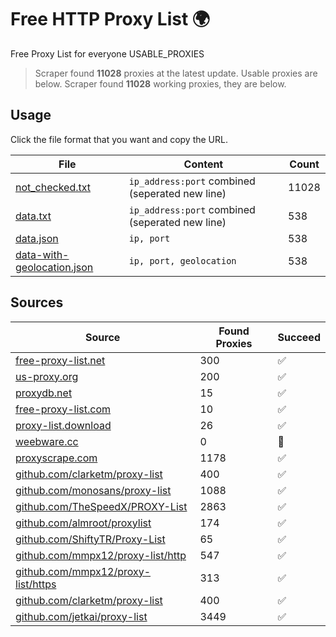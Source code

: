 
# Free HTTP Proxy List 🌍

Free Proxy List for everyone
USABLE_PROXIES
> Scraper found **11028** proxies at the latest update. Usable proxies are below.
> Scraper found **11028** working proxies, they are below.


## Usage

Click the file format that you want and copy the URL.


|File|Content|Count|
|----|-------|-----|
|[not_checked.txt](https://raw.githubusercontent.com/yemixzy/proxy-list/main/proxy-list/not_checked.txt)|`ip_address:port` combined (seperated new line)|11028|
|[data.txt](https://raw.githubusercontent.com/yemixzy/proxy-list/main/proxy-list/data.txt)|`ip_address:port` combined (seperated new line)|538|
|[data.json](https://raw.githubusercontent.com/yemixzy/proxy-list/main/proxy-list/data.json)|`ip, port`|538|
|[data-with-geolocation.json](https://raw.githubusercontent.com/yemixzy/proxy-list/main/proxy-list/data-with-geolocation.json)|`ip, port, geolocation`|538|

## Sources

|Source|Found Proxies|Succeed|
|------|-------------|-------|
|[free-proxy-list.net](https://free-proxy-list.net)|300|✅|
|[us-proxy.org](https://www.us-proxy.org)|200|✅|
|[proxydb.net](http://proxydb.net)|15|✅|
|[free-proxy-list.com](https://free-proxy-list.com/?page=&port=&type%5B%5D=http&type%5B%5D=https&up_time=0&search=Search)|10|✅|
|[proxy-list.download](https://www.proxy-list.download/HTTP)|26|✅|
|[weebware.cc](http://weebware.cc)|0|🚫|
|[proxyscrape.com](https://api.proxyscrape.com/v2/?request=displayproxies&protocol=http&timeout=10000&country=all&ssl=all&anonymity=all)|1178|✅|
|[github.com/clarketm/proxy-list](https://raw.githubusercontent.com/clarketm/proxy-list/master/proxy-list-raw.txt)|400|✅|
|[github.com/monosans/proxy-list](https://raw.githubusercontent.com/monosans/proxy-list/main/proxies/http.txt)|1088|✅|
|[github.com/TheSpeedX/PROXY-List](https://raw.githubusercontent.com/TheSpeedX/PROXY-List/master/http.txt)|2863|✅|
|[github.com/almroot/proxylist](https://raw.githubusercontent.com/almroot/proxylist/master/list.txt)|174|✅|
|[github.com/ShiftyTR/Proxy-List](https://raw.githubusercontent.com/ShiftyTR/Proxy-List/master/http.txt)|65|✅|
|[github.com/mmpx12/proxy-list/http](https://raw.githubusercontent.com/mmpx12/proxy-list/master/http.txt)|547|✅|
|[github.com/mmpx12/proxy-list/https](https://raw.githubusercontent.com/mmpx12/proxy-list/master/https.txt)|313|✅|
|[github.com/clarketm/proxy-list](https://raw.githubusercontent.com/clarketm/proxy-list/master/proxy-list-raw.txt)|400|✅|
|[github.com/jetkai/proxy-list](https://raw.githubusercontent.com/jetkai/proxy-list/main/online-proxies/txt/proxies.txt)|3449|✅|


